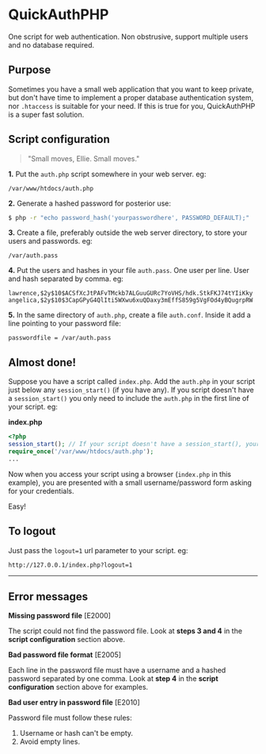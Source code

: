 # QuickAuthPHP

One script for web authentication. Non obstrusive, support multiple users and no database required.

## Purpose

Sometimes you have a small web application that you want to keep private, but don't have time to implement a proper database authentication system, nor `.htaccess` is suitable for your need. If this is true for you, QuickAuthPHP is a super fast solution.

## Script configuration

> "Small moves, Ellie. Small moves."

**1.** Put the `auth.php` script somewhere in your web server. eg:

`/var/www/htdocs/auth.php`

**2.** Generate a hashed password for posterior use:

```bash
$ php -r "echo password_hash('yourpasswordhere', PASSWORD_DEFAULT);"
```

**3.** Create a file, preferably outside the web server directory, to store your users and passwords. eg:

`/var/auth.pass`

**4.** Put the users and hashes in your file `auth.pass`. One user per line. User and hash separated by comma. eg:

```
lawrence,$2y$10$ACSfXcJtPAFvTMckb7ALGuuGURc7YoVHS/hdk.StkFKJ74tYIiKky
angelica,$2y$10$3CapGPyG4QlIti5WXwu6xuQDaxy3mEffS859g5VgFOd4yBQugrpRW
```

**5.** In the same directory of `auth.php`, create a file `auth.conf`. Inside it add a line pointing to your password file:

```
passwordfile = /var/auth.pass
```

## Almost done!

Suppose you have a script called `index.php`. Add the `auth.php` in your script just below any `session_start()` (if you have any). If you script doesn't have a `session_start()` you only need to include the `auth.php` in the first line of your script. eg:

**index.php**
```php
<?php
session_start(); // If your script doesn't have a session_start(), your don't need to add it. Just use the require_once below.
require_once('/var/www/htdocs/auth.php');
...
```

Now when you access your script using a browser (`index.php` in this example), you are presented with a small username/password form asking for your credentials.

Easy!

## To logout

Just pass the `logout=1` url parameter to your script. eg:

`http://127.0.0.1/index.php?logout=1`

---

## Error messages

 **Missing password file** [E2000]

The script could not find the password file. Look at **steps 3 and 4** in the **script configuration** section above.

 **Bad password file format** [E2005]

Each line in the password file must have a username and a hashed password separated by one comma. Look at **step 4** in the **script configuration** section above for examples.

**Bad user entry in password file** [E2010]

Password file must follow these rules:

1. Username or hash can't be empty.
2. Avoid empty lines.

